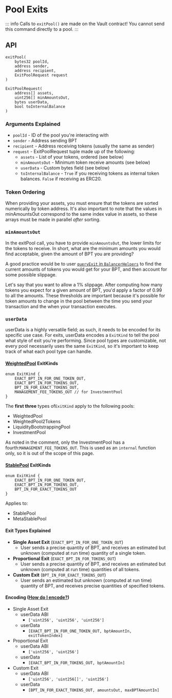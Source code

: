 # Pool Exits

::: info
Calls to `exitPool()` are made on the Vault contract! You cannot send this command directly to a pool.
:::

## API

```solidity
exitPool( 
    bytes32 poolId, 
    address sender, 
    address recipient, 
    ExitPoolRequest request 
)

ExitPoolRequest(
    address[] assets,
    uint256[] minAmountsOut,
    bytes userData,
    bool toInternalBalance 
)
```

### Arguments Explained

* `poolId` - ID of the pool you're interacting with
* `sender` - Address sending BPT
* `recipient` - Address receiving tokens (usually the same as sender)
* `request` - ExitPoolRequest tuple made up of the following:
  * `assets` - List of your tokens, ordered (see below)
  * `minAmountsOut` - Minimum token receive amounts (see below)
  * `userData` - Custom bytes field (see below)
  * `toInternalBalance` - `True` if you receiving tokens as internal token balances. `False` if receiving as ERC20.

### Token Ordering

When providing your assets, you must ensure that the tokens are sorted numerically by token address. It's also important to note that the values in minAmountsOut correspond to the same index value in assets, so these arrays must be made in parallel _after_ sorting.

### `minAmountsOut`

In the exitPool call, you have to provide `minAmountsOut`, the lower limits for the tokens to receive. In short, what are the minimum amounts you would find acceptable, given the amount of BPT you are providing?

A good practice would be to user [`queryExit` in `BalancerHelpers`](../general/query-batchswap-join-exit.md#queryexit) to find the current amounts of tokens you would get for your BPT, and then account for some possible slippage.

Let's say that you want to allow a 1% slippage. After computing how many tokens you expect for a given amount of BPT, you'd apply a factor of 0.99 to all the amounts. These thresholds are important because it's possible for token amounts to change in the pool between the time you send your transaction and the when your transaction executes.

### `userData`

userData is a highly versatile field; as such, it needs to be encoded for its specific use case. For exits, userData encodes a `ExitKind` to tell the pool what style of exit you're performing. Since pool types are customizable, not every pool necessarily uses the same `ExitKind`, so it's important to keep track of what each pool type can handle.

#### [WeightedPool](https://github.com/balancer-labs/balancer-v2-monorepo/blob/master/pkg/pool-weighted/contracts/BaseWeightedPool.sol#L40) ExitKinds

```solidity
enum ExitKind {
    EXACT_BPT_IN_FOR_ONE_TOKEN_OUT,
    EXACT_BPT_IN_FOR_TOKENS_OUT,
    BPT_IN_FOR_EXACT_TOKENS_OUT,
    MANAGEMENT_FEE_TOKENS_OUT // for InvestmentPool
}
```

The **first three** types of`ExitKind` apply to the following pools:

* WeightedPool
* WeightedPool2Tokens
* LiquidityBootstrappingPool
* InvestmentPool

As noted in the comment, only the InvestmentPool has a fourth:`MANAGEMENT_FEE_TOKENS_OUT`. This is used as an `internal` function only, so it is out of the scope of this page.

#### [StablePool](https://github.com/balancer-labs/balancer-v2-monorepo/blob/master/pkg/pool-stable/contracts/StablePool.sol#L79) ExitKinds

```solidity
enum ExitKind { 
    EXACT_BPT_IN_FOR_ONE_TOKEN_OUT, 
    EXACT_BPT_IN_FOR_TOKENS_OUT, 
    BPT_IN_FOR_EXACT_TOKENS_OUT 
}
```

Applies to:

* StablePool
* MetaStablePool

#### Exit Types Explained

* **Single Asset Exit** (`EXACT_BPT_IN_FOR_ONE_TOKEN_OUT`)
  * User sends a precise quantity of BPT, and receives an estimated but unknown (computed at run time) quantity of a single token.
* **Proportional Exit** (`EXACT_BPT_IN_FOR_TOKENS_OUT`)
  * User sends a precise quantity of BPT, and receives an estimated but unknown (computed at run time) quantities of all tokens.
* **Custom Exit** (`BPT_IN_FOR_EXACT_TOKENS_OUT`)
  * User sends an estimated but unknown (computed at run time) quantity of BPT, and receives precise quantities of specified tokens.

#### Encoding ([How do I encode?](../../helpers/encoding.md))

* Single Asset Exit
  * userData ABI
    * `['uint256', 'uint256', 'uint256']`
  * userData
    * `[EXACT_BPT_IN_FOR_ONE_TOKEN_OUT, bptAmountIn, exitTokenIndex]`
* Proportional Exit
  * userData ABI
    * `['uint256', 'uint256']`
  * userData
    * `[EXACT_BPT_IN_FOR_TOKENS_OUT, bptAmountIn]`
* Custom Exit
  * userData ABI
    * `['uint256', 'uint256[]', 'uint256']`
  * userData
    * `[BPT_IN_FOR_EXACT_TOKENS_OUT, amountsOut, maxBPTAmountIn]`
